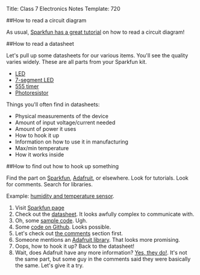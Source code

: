 Title: Class 7 Electronics Notes
Template: 720

##How to read a circuit diagram

As usual, [Sparkfun has a great
tutorial](https://learn.sparkfun.com/tutorials/how-to-read-a-schematic)
on how to read a circuit diagram!

##How to read a datasheet

Let's pull up some datasheets for our various items. You'll see the
quality varies widely. These are all parts from your Sparkfun kit.

- [LED](https://www.sparkfun.com/datasheets/Components/LED/COM-00533-YSL-R531R3D-D2.pdf)
- [7-segment LED](https://cdn.sparkfun.com/datasheets/Components/LED/YSD-160AR4B-8.pdf)
- [555 timer](https://www.sparkfun.com/datasheets/Components/General/ne555.pdf)
- [Photoresistor](http://cdn.sparkfun.com/datasheets/Sensors/LightImaging/SEN-09088.pdf)

Things you'll often find in datasheets:

- Physical measurements of the device
- Amount of input voltage/current needed
- Amount of power it uses
- How to hook it up
- Information on how to use it in manufacturing
- Max/min temperature
- How it works inside

##How to find out how to hook up something

Find the part on [Sparkfun](http://sparkfun.com),
[Adafruit](http://adafruit.com), or elsewhere. Look for tutorials.
Look for comments. Search for libraries.

Example: [humidity and temperature
sensor](https://www.sparkfun.com/products/10167).

1. Visit [Sparkfun page](https://www.sparkfun.com/products/10167)
2. Check out the [datasheet](http://cdn.sparkfun.com/datasheets/Sensors/Weather/RHT03.pdf).
	 It looks awfully complex to communicate with.
3. Oh, some [sample code](http://www.sparkfun.com/datasheets/Sensors/Temperature/DHT22.doc).
	 Ugh.
4. Some [code on Github](https://github.com/sparkfun/RHT03/blob/master/Firmware/RHT03_Example/RHT03_Example.ino).
	 Looks possible.
5. Let's check out [the comments](https://www.sparkfun.com/products/10167)
	 section first.
6. Someone mentions an [Adafruit
	 library](https://github.com/adafruit/DHT-sensor-library). That
	 looks more promising.
7. Oops, how to hook it up? Back to the datasheet!
8. Wait, does Adafruit have any more information? [Yes, they
	 do!](http://www.adafruit.com/products/393). It's not the same part,
	 but some guy in the comments said they were basically the same.
	 Let's give it a try.
